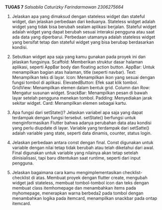 **TUGAS 7**
*Salsabila Caturizky Farindarmawan*
*2306275664*

1. Jelaskan apa yang dimaksud dengan stateless widget dan stateful widget, dan jelaskan perbedaan dari keduanya.
    Stateless widget adalah widget yang tidak bisa berubah sealam aplikasi berjalan. 
    Stateful widget adalah widget yang dapat berubah sesuai interaksi pengguna atau saat ada data yang diperbarui.
    Perbedaan utamanya adalah stateless widget yang bersifat tetap dan stateful widget yang bisa berubap berdasarkan kondisi.

2. Sebutkan widget apa saja yang kamu gunakan pada proyek ini dan jelaskan fungsinya.
    Scaffold: Memberikan struktur dasar halaman aplikasi, seperti AppBar body dan floating action button.
    AppBar: Untuk menampilkan bagian atas halaman, title (seperti navbar).
    Text: Menampilkan teks di layar.
    Icon: Menampilkan ikon yang sesuai dengan fungsi tombol di aplikasi.
    ElevatedButton: Efek saat klik tombol.
    GridView: Menampilkan elemen dalam bentuk grid.
    Column dan Row: Mengatur susunan widget.
    SnackBar: Menampilkan pesan di bawah layar setelah pengguna menekan tombol.
    Padding: Menyediakan jarak sekitar widget.
    Card: Menampilkan elemen sebagai kartu.

3. Apa fungsi dari setState()? Jelaskan variabel apa saja yang dapat terdampak dengan fungsi tersebut.
    setState() berfungsi untuk menginformasikan Flutter bahwa adanya perubahan data atau kondisi yang perlu diupdate di layar. Variable yang terdampak dari setSatte() adalah variable yang state, seperti data dinamis, counter, status login.

4. Jelaskan perbedaan antara const dengan final.
    Const digunakan untuk variable dengan nilai tetap tidak berubah atau telah diketahui dari awal.
    Final digunakan untuk variable yang nilainya akan tetap setelah diinisialisasi, tapi baru ditentukan saat runtime, seperti dari input pengguna.

5. Jelaskan bagaimana cara kamu mengimplementasikan checklist-checklist di atas.
    Membuat proyek dengan flutter create, mengubah widget jadi stateless, membuat tombol-tombol icon dan teks dengan membuat class itemhomepage dan menambahkan items pada myhomepage, menerapkan warna berbeda2 pada tombol dengan menambahkan logika pada itemcard, menampilkan snackbar pada ontap itemcard.